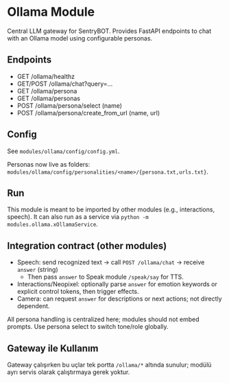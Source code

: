 # Ollama Module

Central LLM gateway for SentryBOT. Provides FastAPI endpoints to chat with an Ollama model using configurable personas.

## Endpoints
- GET /ollama/healthz
- GET/POST /ollama/chat?query=...
- GET /ollama/persona
- GET /ollama/personas
- POST /ollama/persona/select (name)
- POST /ollama/persona/create_from_url (name, url)

## Config
See `modules/ollama/config/config.yml`.

Personas now live as folders: `modules/ollama/config/personalities/<name>/{persona.txt,urls.txt}`.

## Run
This module is meant to be imported by other modules (e.g., interactions, speech). It can also run as a service via `python -m modules.ollama.xOllamaService`.

## Integration contract (other modules)
- Speech: send recognized text → call `POST /ollama/chat` → receive `answer` (string)
	- Then pass `answer` to Speak module `/speak/say` for TTS.
- Interactions/Neopixel: optionally parse `answer` for emotion keywords or explicit control tokens, then trigger effects.
- Camera: can request `answer` for descriptions or next actions; not directly dependent.

All persona handling is centralized here; modules should not embed prompts. Use persona select to switch tone/role globally.

## Gateway ile Kullanım
Gateway çalışırken bu uçlar tek portta `/ollama/*` altında sunulur; modülü ayrı servis olarak çalıştırmaya gerek yoktur.
